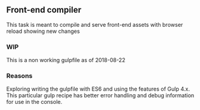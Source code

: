 ## Front-end compiler

This task is meant to compile and serve front-end assets with browser reload showing new changes

### WIP

This is a non working gulpfile as of 2018-08-22

### Reasons

Exploring writing the gulpfile with ES6 and using the features of Gulp 4.x. This particular gulp recipe has better error handling and debug information for use in the console.